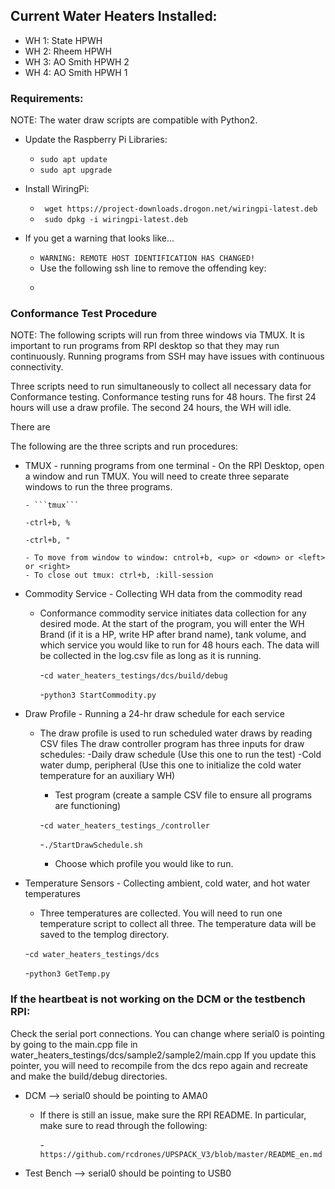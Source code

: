## Current Water Heaters Installed:
- WH 1: State HPWH
- WH 2: Rheem HPWH
- WH 3: AO Smith HPWH 2
- WH 4: AO Smith HPWH 1
### Requirements:
NOTE: The water draw scripts are compatible with Python2.

- Update the Raspberry Pi Libraries:
    - ```sudo apt update```
    - ```sudo apt upgrade```

- Install WiringPi:
    - ``` wget https://project-downloads.drogon.net/wiringpi-latest.deb```
    - ``` sudo dpkg -i wiringpi-latest.deb```

- If you get a warning that looks like...
    - ```WARNING: REMOTE HOST IDENTIFICATION HAS CHANGED!```
    - Use the following ssh line to remove the offending key:
    - ```ssh-keygen -R <RPI ip address>

### Conformance Test Procedure
NOTE: The following scripts will run from three windows via TMUX.
It is important to run programs from RPI desktop so that they may
run continuously. Running programs from SSH may have issues with
continuous connectivity.

Three scripts need to run simultaneously to collect all necessary data
for Conformance testing. Conformance testing runs for 48 hours. The first
24 hours will use a draw profile. The second 24 hours, the WH will idle.

There are 

The following are the three scripts and run procedures:
- TMUX - running programs from one terminal
      - On the RPI Desktop, open a window and run TMUX. You will need to create three
      separate windows to run the three programs.

      - ```tmux```
  
      -ctrl+b, %
  
      -ctrl+b, "
  
      - To move from window to window: cntrol+b, <up> or <down> or <left> or <right>
      - To close out tmux: ctrl+b, :kill-session
  
- Commodity Service - Collecting WH data from the commodity read
    - Conformance commodity service initiates data collection for any desired mode.
    At the start of the program, you will enter the WH Brand (if it is a HP, write
    HP after brand name), tank volume, and which service you would like to run for
    48 hours each. The data will be collected in the log.csv file as long as it
    is running.
      
      -```cd water_heaters_testings/dcs/build/debug```
      
      -```python3 StartCommodity.py```
      
- Draw Profile - Running a 24-hr draw schedule for each service
    - The draw profile is used to run scheduled water draws by reading CSV files
    The draw controller program has three inputs for draw schedules:
      -Daily draw schedule (Use this one to run the test)
      -Cold water dump, peripheral (Use this one to initialize the cold water
      temperature for an auxiliary WH)
      - Test program (create a sample CSV file to ensure all programs are functioning)
      
      -```cd water_heaters_testings_/controller```
      
      -```./StartDrawSchedule.sh```
      
      - Choose which profile you would like to run.

- Temperature Sensors - Collecting ambient, cold water, and hot water temperatures
    - Three temperatures are collected. You will need to run one temperature script
    to collect all three. The temperature data will be saved to the templog directory.

    -```cd water_heaters_testings/dcs```
  
    -```python3 GetTemp.py```


### If the heartbeat is not working on the DCM or the testbench RPI:
Check the serial port connections. You can change where serial0 is pointing by
going to the main.cpp file in water_heaters_testings/dcs/sample2/sample2/main.cpp
If you update this pointer, you will need to recompile from the dcs repo again and recreate
and make the build/debug directories.

- DCM --> serial0 should be pointing to AMA0
  - If there is still an issue, make sure the RPI README. In particular,
  make sure to read through the following:

    -```https://github.com/rcdrones/UPSPACK_V3/blob/master/README_en.md```
    
- Test Bench --> serial0 should be pointing to USB0


